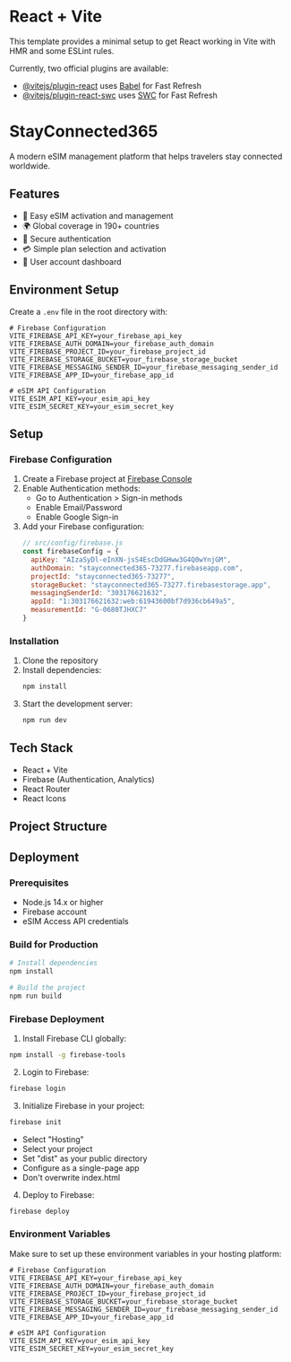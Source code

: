 # React + Vite

This template provides a minimal setup to get React working in Vite with HMR and some ESLint rules.

Currently, two official plugins are available:

- [@vitejs/plugin-react](https://github.com/vitejs/vite-plugin-react/blob/main/packages/plugin-react/README.md) uses [Babel](https://babeljs.io/) for Fast Refresh
- [@vitejs/plugin-react-swc](https://github.com/vitejs/vite-plugin-react-swc) uses [SWC](https://swc.rs/) for Fast Refresh

# StayConnected365

A modern eSIM management platform that helps travelers stay connected worldwide.

## Features

- 📱 Easy eSIM activation and management
- 🌍 Global coverage in 190+ countries
- 🔐 Secure authentication
- 💳 Simple plan selection and activation
- 👤 User account dashboard

## Environment Setup

Create a `.env` file in the root directory with:

```plaintext
# Firebase Configuration
VITE_FIREBASE_API_KEY=your_firebase_api_key
VITE_FIREBASE_AUTH_DOMAIN=your_firebase_auth_domain
VITE_FIREBASE_PROJECT_ID=your_firebase_project_id
VITE_FIREBASE_STORAGE_BUCKET=your_firebase_storage_bucket
VITE_FIREBASE_MESSAGING_SENDER_ID=your_firebase_messaging_sender_id
VITE_FIREBASE_APP_ID=your_firebase_app_id

# eSIM API Configuration
VITE_ESIM_API_KEY=your_esim_api_key
VITE_ESIM_SECRET_KEY=your_esim_secret_key
```

## Setup

### Firebase Configuration

1. Create a Firebase project at [Firebase Console](https://console.firebase.google.com)
2. Enable Authentication methods:
   - Go to Authentication > Sign-in methods
   - Enable Email/Password
   - Enable Google Sign-in
3. Add your Firebase configuration:
   ```javascript
   // src/config/firebase.js
   const firebaseConfig = {
     apiKey: "AIzaSyDl-eInXN-jsS4EscDdGHww3G4Q0wYnjGM",
     authDomain: "stayconnected365-73277.firebaseapp.com",
     projectId: "stayconnected365-73277",
     storageBucket: "stayconnected365-73277.firebasestorage.app",
     messagingSenderId: "303176621632",
     appId: "1:303176621632:web:61943600bf7d936cb649a5",
     measurementId: "G-0680TJHXC7"
   }
   ```

### Installation

1. Clone the repository
2. Install dependencies:
   ```bash
   npm install
   ```
3. Start the development server:
   ```bash
   npm run dev
   ```

## Tech Stack

- React + Vite
- Firebase (Authentication, Analytics)
- React Router
- React Icons

## Project Structure

## Deployment

### Prerequisites
- Node.js 14.x or higher
- Firebase account
- eSIM Access API credentials

### Build for Production
```bash
# Install dependencies
npm install

# Build the project
npm run build
```

### Firebase Deployment
1. Install Firebase CLI globally:
```bash
npm install -g firebase-tools
```

2. Login to Firebase:
```bash
firebase login
```

3. Initialize Firebase in your project:
```bash
firebase init
```
- Select "Hosting"
- Select your project
- Set "dist" as your public directory
- Configure as a single-page app
- Don't overwrite index.html

4. Deploy to Firebase:
```bash
firebase deploy
```

### Environment Variables
Make sure to set up these environment variables in your hosting platform:

```plaintext
# Firebase Configuration
VITE_FIREBASE_API_KEY=your_firebase_api_key
VITE_FIREBASE_AUTH_DOMAIN=your_firebase_auth_domain
VITE_FIREBASE_PROJECT_ID=your_firebase_project_id
VITE_FIREBASE_STORAGE_BUCKET=your_firebase_storage_bucket
VITE_FIREBASE_MESSAGING_SENDER_ID=your_firebase_messaging_sender_id
VITE_FIREBASE_APP_ID=your_firebase_app_id

# eSIM API Configuration
VITE_ESIM_API_KEY=your_esim_api_key
VITE_ESIM_SECRET_KEY=your_esim_secret_key
```
